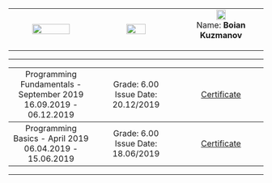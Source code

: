 <!-- Head Start -->
<table border="0" width="100%" cellspacing="1" cellpadding="3" align="center">
<tbody>
<tr>
<td align="center" width="33%"><img style="text-align: ce;" src="https://upload.wikimedia.org/wikipedia/commons/5/55/Software-University-Logo-blue-horizontal.png" width="70%" height="70%" alt="" /></td>
<td align="center" width="33%"><img style="text-align: ce;" src="http://ielkanyuk.ru/img/skills/csharp.png" width="50%" height="50%" alt="" /></td>
<td align="center" width="33%"><img src="https://avatars3.githubusercontent.com/u/50366388?s=400&u=44f7f6ca7bf91f4130717ac7ad66737255f452ac&v=4" width="35%" height="35%" alt="" />
   <br> Name: <strong> Boian Kuzmanov </strong></p></td>
</tr>
</tbody>
</table>
<!-- Head End -->

<hr />
<table border="0" width="100%" cellspacing="1" cellpadding="3" align="center">
<!-- Programming Fundamentals-->
<tbody>
<tr>
<td align="center" width="33%">Programming Fundamentals - September 2019 <br> 16.09.2019 - 06.12.2019</td>
<td align="center" width="33%">Grade: 6.00<br> Issue Date: 20.12/2019</td>
<td align="center" width="33%"><p><a title="Programming Fundamentals" href="https://softuni.bg/certificates/details/74482/f8f20d0d" target="_blank">Certificate</a></p></td>   
</tr>
</tbody>
<!--Programming Basics-->
<tbody>
<tr>
<td align="center" width="33%">Programming Basics - April 2019 <br> 06.04.2019 - 15.06.2019</td>
<td align="center" width="33%">Grade: 6.00<br> Issue Date: 18.06/2019</td>
<td align="center" width="33%"><p><a title="Programming Basics" href="https://softuni.bg/certificates/details/67400/4da4e302" target="_blank">Certificate</a></p></td>
        </tr>
        </tbody>
</table>
<hr />
